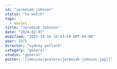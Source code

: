 ```yaml
---
id: "jeremiah-johnson"
status: "to-watch"
tags:
  - movies
title: "Jeremiah Johnson"
date: "2024-02-07"
modified: "2025-10-16 16:43:59 GMT-04:00"
year: 1972
director: "sydney pollack"
category: "general"
studio: "general"
poster: "[[movies/posters/jeremiah-johnson.jpg]]"
---
```

